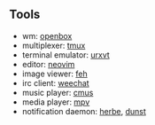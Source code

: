 ## Tools
- wm: [openbox](http://openbox.org/wiki/Main_Page)
- multiplexer: [tmux](https://github.com/tmux/tmux)
- terminal emulator: [urxvt](https://linux.die.net/man/1/urxvt)
- editor: [neovim](https://neovim.io)
- image viewer: [feh](https://feh.finalrewind.org/)
- irc client: [weechat](https://weechat.org/)
- music player: [cmus](https://cmus.github.io/)
- media player: [mpv](https://mpv.io/)
- notification daemon: [herbe](https://github.com/dudik/herbe), [dunst](https://github.com/dunst-project/dunst)
